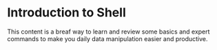 # Introduction to Shell

This content is a breaf way to learn and review some basics and expert commands to make you daily data manipulation easier and productive. 

